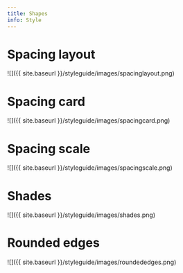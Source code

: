 ```yaml
---
title: Shapes
info: Style
---
```




# Spacing layout

![]({{ site.baseurl }}/styleguide/images/spacinglayout.png)

# Spacing card

![]({{ site.baseurl }}/styleguide/images/spacingcard.png)

# Spacing scale

![]({{ site.baseurl }}/styleguide/images/spacingscale.png)

# Shades

![]({{ site.baseurl }}/styleguide/images/shades.png)

# Rounded edges

![]({{ site.baseurl }}/styleguide/images/roundededges.png)
